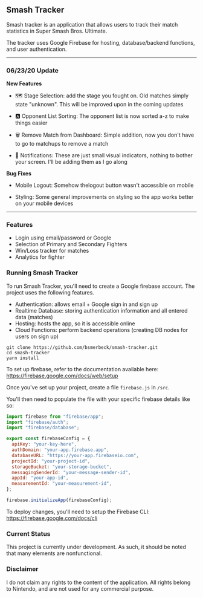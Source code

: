 ## Smash Tracker

Smash tracker is an application that allows users to track their match statistics in Super Smash Bros. Ultimate.

The tracker uses Google Firebase for hosting, database/backend functions, and user authentication.

---

### 06/23/20 Update

**New Features**

- 🗺 Stage Selection: add the stage you fought on. Old matches simply state "unknown". This will be improved upon in the coming updates

- 🅰️ Opponent List Sorting: The opponent list is now sorted a-z to make things easier

- 🗑 Remove Match from Dashboard: Simple addition, now you don't have to go to matchups to remove a match

- 🎉 Notifications: These are just small visual indicators, nothing to bother your screen. I'll be adding them as I go along

**Bug Fixes**

- Mobile Logout: Somehow thelogout button wasn't accessible on mobile

- Styling: Some general improvements on styling so the app works better on your mobile devices

---

### Features

- Login using email/password or Google
- Selection of Primary and Secondary Fighters
- Win/Loss tracker for matches
- Analytics for fighter

### Running Smash Tracker

To run Smash Tracker, you'll need to create a Google firebase account. The project uses the following features.

- Authentication: allows email + Google sign in and sign up
- Realtime Database: storing authentication information and all entered data (matches)
- Hosting: hosts the app, so it is accessible online
- Cloud Functions: perform backend operations (creating DB nodes for users on sign up)

```
git clone https://github.com/bsmerbeck/smash-tracker.git
cd smash-tracker
yarn install
```

To set up firebase, refer to the documentation available here: https://firebase.google.com/docs/web/setup

Once you've set up your project, create a file `firebase.js` in `/src`.

You'll then need to populate the file with your specific firebase details like so:

```jsx
import firebase from "firebase/app";
import "firebase/auth";
import "firebase/database";

export const firebaseConfig = {
  apiKey: "your-key-here",
  authDomain: "your-app.firebase.app",
  databaseURL: "https://your-app.firebaseio.com",
  projectId: "your-project-id",
  storageBucket: "your-storage-bucket",
  messagingSenderId: "your-message-sender-id",
  appId: "your-app-id",
  measurementId: "your-measurement-id",
};

firebase.initializeApp(firebaseConfig);
```

To deploy changes, you'll need to setup the Firebase CLI: https://firebase.google.com/docs/cli

### Current Status

This project is currently under development. As such, it should be noted that many elements are nonfunctional.

### Disclaimer

I do not claim any rights to the content of the application. All rights belong to Nintendo, and are not used for any commercial purpose.
